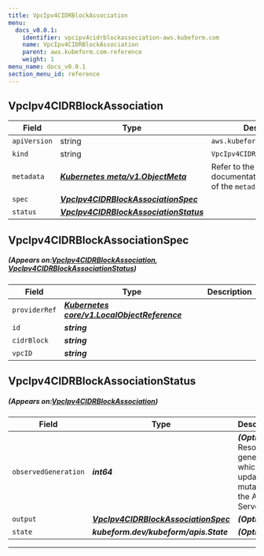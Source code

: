 ```yaml
---
title: VpcIpv4CIDRBlockAssociation
menu:
  docs_v0.0.1:
    identifier: vpcipv4cidrblockassociation-aws.kubeform.com
    name: VpcIpv4CIDRBlockAssociation
    parent: aws.kubeform.com-reference
    weight: 1
menu_name: docs_v0.0.1
section_menu_id: reference
---
```


## VpcIpv4CIDRBlockAssociation
| Field | Type | Description |
| ------ | ----- | ----------- |
| `apiVersion` | string | `aws.kubeform.com/v1alpha1` |
|    `kind` | string | `VpcIpv4CIDRBlockAssociation` |
| `metadata` | ***[Kubernetes meta/v1.ObjectMeta](https://kubernetes.io/docs/reference/generated/kubernetes-api/v1.13/#objectmeta-v1-meta)***|Refer to the Kubernetes API documentation for the fields of the `metadata` field.|
| `spec` | ***[VpcIpv4CIDRBlockAssociationSpec](#VpcIpv4CIDRBlockAssociationSpec)***||
| `status` | ***[VpcIpv4CIDRBlockAssociationStatus](#VpcIpv4CIDRBlockAssociationStatus)***||
## VpcIpv4CIDRBlockAssociationSpec
##### (Appears on:[VpcIpv4CIDRBlockAssociation](#VpcIpv4CIDRBlockAssociation), [VpcIpv4CIDRBlockAssociationStatus](#VpcIpv4CIDRBlockAssociationStatus))
| Field | Type | Description |
| ------ | ----- | ----------- |
| `providerRef` | ***[Kubernetes core/v1.LocalObjectReference](https://kubernetes.io/docs/reference/generated/kubernetes-api/v1.13/#localobjectreference-v1-core)***||
| `id` | ***string***||
| `cidrBlock` | ***string***||
| `vpcID` | ***string***||
## VpcIpv4CIDRBlockAssociationStatus
##### (Appears on:[VpcIpv4CIDRBlockAssociation](#VpcIpv4CIDRBlockAssociation))
| Field | Type | Description |
| ------ | ----- | ----------- |
| `observedGeneration` | ***int64***| ***(Optional)*** Resource generation, which is updated on mutation by the API Server.|
| `output` | ***[VpcIpv4CIDRBlockAssociationSpec](#VpcIpv4CIDRBlockAssociationSpec)***| ***(Optional)*** |
| `state` | ***kubeform.dev/kubeform/apis.State***| ***(Optional)*** |
---
